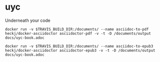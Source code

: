 # uyc

Underneath your code


    docker run -v $TRAVIS_BUILD_DIR:/documents/ --name asciidoc-to-pdf heckj/docker-asciidoctor asciidoctor-pdf -v -t -D /documents/output docs/uyc-book.adoc

    docker run -v $TRAVIS_BUILD_DIR:/documents/ --name asciidoc-to-epub3 heckj/docker-asciidoctor asciidoctor-epub3 -v -t -D /documents/output docs/uyc-book.adoc